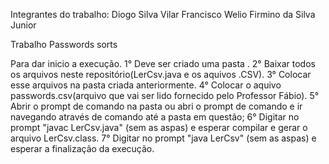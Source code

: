 Integrantes do trabalho:
Diogo Silva Vilar
Francisco Welio Firmino da Silva Junior

Trabalho Passwords sorts

Para dar inicio a execução.
1° Deve ser criado uma pasta .
2° Baixar todos os arquivos neste repositório(LerCsv.java e os aquivos .CSV).
3° Colocar esse arquivos na pasta criada anteriormente.
4° Colocar o aquivo passwords.csv(arquivo que vai ser lido fornecido pelo Professor Fábio).
5° Abrir o prompt de comando na pasta ou abri o prompt de comando e ir navegando através de comando até a pasta em questão;
6° Digitar no prompt "javac LerCsv.java" (sem as aspas) e esperar compilar e gerar o arquivo LerCsv.class.
7° Digitar no prompt "java LerCsv" (sem as aspas) e esperar a finalização da execução.


